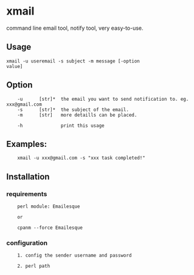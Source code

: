 # xmail
command line email tool, notify tool, very easy-to-use.

## Usage

<code>xmail -u useremail -s subject -m message [-option value]</code>

## Option

        -u      [str]*  the email you want to send notification to. eg. xxx@gmail.com
        -s      [str]*  the subject of the email.
        -m      [str]   more detaills can be placed.  
                            
        -h              print this usage        



## Examples:

        xmail -u xxx@gmail.com -s "xxx task completed!"                


## Installation


### requirements
 
        perl module: Emailesque
 
        or
        
        cpanm --force Emailesque

### configuration

        1. config the sender username and password

        2. perl path
  
